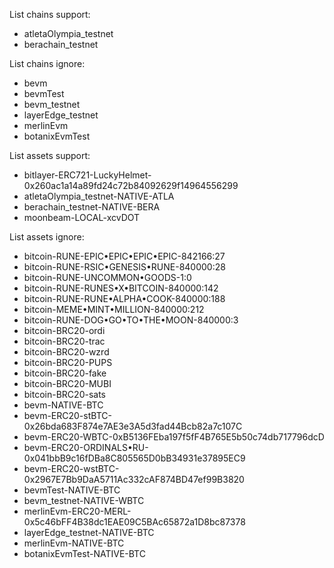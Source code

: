 
List chains support:
- atletaOlympia_testnet
- berachain_testnet

List chains ignore:
- bevm
- bevmTest
- bevm_testnet
- layerEdge_testnet
- merlinEvm
- botanixEvmTest

List assets support:
- bitlayer-ERC721-LuckyHelmet-0x260ac1a14a89fd24c72b84092629f14964556299
- atletaOlympia_testnet-NATIVE-ATLA
- berachain_testnet-NATIVE-BERA
- moonbeam-LOCAL-xcvDOT

List assets ignore:
- bitcoin-RUNE-EPIC•EPIC•EPIC•EPIC-842166:27
- bitcoin-RUNE-RSIC•GENESIS•RUNE-840000:28
- bitcoin-RUNE-UNCOMMON•GOODS-1:0
- bitcoin-RUNE-RUNES•X•BITCOIN-840000:142
- bitcoin-RUNE-RUNE•ALPHA•COOK-840000:188
- bitcoin-MEME•MINT•MILLION-840000:212
- bitcoin-RUNE-DOG•GO•TO•THE•MOON-840000:3
- bitcoin-BRC20-ordi
- bitcoin-BRC20-trac
- bitcoin-BRC20-wzrd
- bitcoin-BRC20-PUPS
- bitcoin-BRC20-fake
- bitcoin-BRC20-MUBI
- bitcoin-BRC20-sats
- bevm-NATIVE-BTC
- bevm-ERC20-stBTC-0x26bda683F874e7AE3e3A5d3fad44Bcb82a7c107C
- bevm-ERC20-WBTC-0xB5136FEba197f5fF4B765E5b50c74db717796dcD
- bevm-ERC20-ORDINALS•RU-0x041bbB9c16fDBa8C805565D0bB34931e37895EC9
- bevm-ERC20-wstBTC-0x2967E7Bb9DaA5711Ac332cAF874BD47ef99B3820
- bevmTest-NATIVE-BTC
- bevm_testnet-NATIVE-WBTC
- merlinEvm-ERC20-MERL-0x5c46bFF4B38dc1EAE09C5BAc65872a1D8bc87378
- layerEdge_testnet-NATIVE-BTC
- merlinEvm-NATIVE-BTC
- botanixEvmTest-NATIVE-BTC